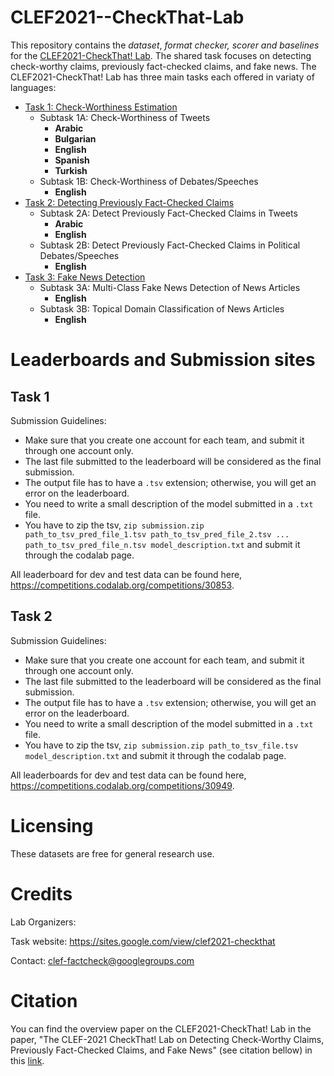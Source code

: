 # CLEF2021--CheckThat-Lab
This repository contains the _dataset_, _format checker, scorer and baselines_ for the [CLEF2021-CheckThat! Lab](https://sites.google.com/view/clef2021-checkthat). 
The shared task focuses on detecting check-worthy claims, previously fact-checked claims, and fake news. 
The CLEF2021-CheckThat! Lab has three main tasks each offered in variaty of languages:
  - [Task 1: Check-Worthiness Estimation](task1)
    - Subtask 1A: Check-Worthiness of Tweets
      - **Arabic**
      - **Bulgarian**
      - **English**
      - **Spanish**
      - **Turkish**
    - Subtask 1B: Check-Worthiness of Debates/Speeches
      - **English**
  - [Task 2: Detecting Previously Fact-Checked Claims](task2)
    - Subtask 2A: Detect Previously Fact-Checked Claims in Tweets
      - **Arabic**
      - **English**
    - Subtask 2B: Detect Previously Fact-Checked Claims in Political Debates/Speeches
      - **English**
  - [Task 3: Fake News Detection](task3)
    - Subtask 3A: Multi-Class Fake News Detection of News Articles
      - **English**
    - Subtask 3B: Topical Domain Classification of News Articles
      - **English**

# Leaderboards and Submission sites
## Task 1

Submission Guidelines:
- Make sure that you create one account for each team, and submit it through one account only. 
- The last file submitted to the leaderboard will be considered as the final submission. 
- The output file has to have a `.tsv` extension; otherwise, you will get an error on the leaderboard.
- You need to write a small description of the model submitted in a `.txt` file. 
- You have to zip the tsv, `zip submission.zip path_to_tsv_pred_file_1.tsv path_to_tsv_pred_file_2.tsv ... path_to_tsv_pred_file_n.tsv model_description.txt` and submit it through the codalab page. 

All leaderboard for dev and test data can be found here, https://competitions.codalab.org/competitions/30853. 

## Task 2

Submission Guidelines:
- Make sure that you create one account for each team, and submit it through one account only. 
- The last file submitted to the leaderboard will be considered as the final submission. 
- The output file has to have a `.tsv` extension; otherwise, you will get an error on the leaderboard.
- You need to write a small description of the model submitted in a `.txt` file. 
- You have to zip the tsv, `zip submission.zip path_to_tsv_file.tsv model_description.txt` and submit it through the codalab page. 

All leaderboards for dev and test data can be found here, https://competitions.codalab.org/competitions/30949. 

# Licensing

These datasets are free for general research use.

# Credits

Lab Organizers:

Task website: https://sites.google.com/view/clef2021-checkthat

Contact:   clef-factcheck@googlegroups.com

# Citation

You can find the overview paper on the CLEF2021-CheckThat! Lab in the paper, "The CLEF-2021 CheckThat! Lab on Detecting Check-Worthy Claims, Previously Fact-Checked Claims, and Fake News" (see citation bellow) in this [link]().

```


```
